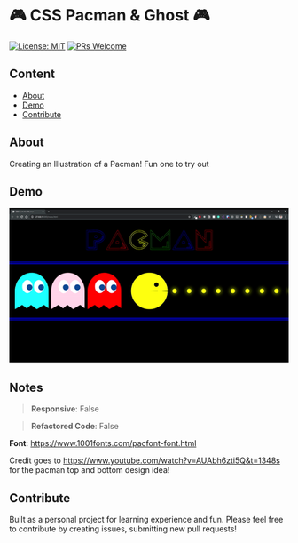 # 🎮 CSS Pacman & Ghost 🎮


[![License: MIT](https://img.shields.io/badge/License-MIT-blue.svg)](https://opensource.org/licenses/MIT)
[![PRs Welcome](https://img.shields.io/badge/PRs-welcome-brightgreen.svg?style=flat-square)](http://makeapullrequest.com)

## Content

- [About](#about)
- [Demo](#demo)
- [Contribute](#contribute)

## About

Creating an Illustration of a Pacman! Fun one to try out

## Demo

![CSS Pacman](../assets/pacman.gif)

## Notes

> **Responsive**: False

> **Refactored Code**: False

**Font**: https://www.1001fonts.com/pacfont-font.html

Credit goes to https://www.youtube.com/watch?v=AUAbh6zti5Q&t=1348s for the pacman top and bottom design idea!

## Contribute

Built as a personal project for learning experience and fun. Please feel free to contribute by creating issues, submitting new pull requests!